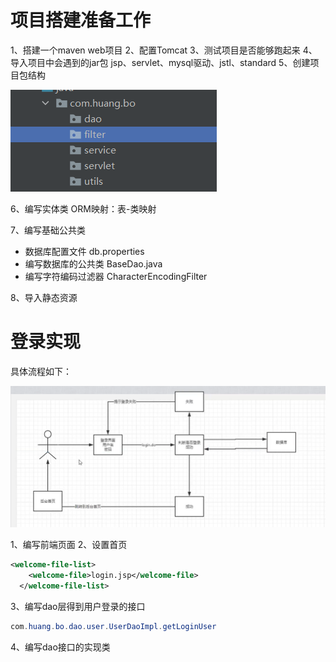 # 项目搭建准备工作
1、搭建一个maven web项目
2、配置Tomcat
3、测试项目是否能够跑起来
4、导入项目中会遇到的jar包
   jsp、servlet、mysql驱动、jstl、standard
5、创建项目包结构

![img.png](img.png)

6、编写实体类
ORM映射：表-类映射

7、编写基础公共类
* 数据库配置文件
  db.properties
* 编写数据库的公共类
  BaseDao.java
* 编写字符编码过滤器
  CharacterEncodingFilter

8、导入静态资源

# 登录实现
具体流程如下：

![img_1.png](img_1.png)

1、编写前端页面
2、设置首页
```xml
<welcome-file-list>
    <welcome-file>login.jsp</welcome-file>
  </welcome-file-list>
```
3、编写dao层得到用户登录的接口
```java
com.huang.bo.dao.user.UserDaoImpl.getLoginUser
```
4、编写dao接口的实现类
